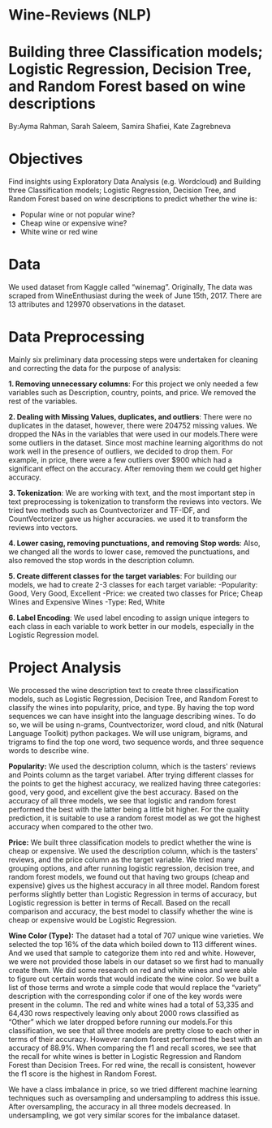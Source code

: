 # Wine-Reviews (NLP)

# Building three Classification models; Logistic Regression, Decision Tree, and Random Forest based on wine descriptions

By:Ayma Rahman, Sarah Saleem, Samira Shafiei, Kate Zagrebneva

# Objectives
Find insights using Exploratory Data Analysis (e.g. Wordcloud)
and Building three Classification models; Logistic Regression, Decision Tree, and Random Forest based on wine descriptions to predict whether the wine is:
   - Popular wine or not popular wine?
   - Cheap wine or expensive wine?
   - White wine or red wine

# Data 
We used dataset from Kaggle called “winemag”.  Originally, The data was scraped from WineEnthusiast during the week of June 15th, 2017. There are 13 attributes and 129970 observations in the dataset.

# Data Preprocessing
Mainly six preliminary data processing steps were undertaken for cleaning and correcting the data for the purpose of analysis:

**1. Removing unnecessary columns**: For this project we only needed a few variables such as Description, country, points, and price. We removed the rest of the variables.

**2. Dealing with Missing Values, duplicates, and outliers**: There were no duplicates in the dataset, however, there were 204752 missing values. We dropped the NAs in the variables that were used in our models.There were some outliers in the dataset. Since most machine learning algorithms do not work well in the presence of outliers, we decided to drop them. For example, in price, there were a few outliers over $900 which had a significant effect on the accuracy. After removing them we could get higher accuracy.

**3. Tokenization**: We are working with text, and the most important step in text preprocessing is tokenization to transform the reviews into vectors. We tried two methods such as Countvectorizer and TF-IDF, and CountVectorizer gave us higher accuracies. we used it to transform the reviews into vectors. 

**4. Lower casing, removing punctuations, and removing Stop words**: Also, we changed all the words to lower case, removed the punctuations, and also removed the stop words in the description column.

**5. Create different classes for the target variables**: For building our models, we had to create 2-3 classes for each target variable:
  -Popularity: Good, Very Good, Excellent
  -Price: we created two classes for Price; Cheap Wines and Expensive Wines 
  -Type: Red, White

**6. Label Encoding**: We used label encoding to assign unique integers to each class in each variable to work better in our models, especially in the Logistic Regression model.

# Project Analysis
We processed the wine description text to create three classification models, such as Logistic Regression, Decision Tree, and Random Forest to classify the wines into popularity, price, and type. By having the top word sequences we can have insight into the language describing wines. To do so, we will be using n-grams, Countvectorizer, word cloud, and nltk (Natural Language Toolkit) python packages. We will use unigram, bigrams, and trigrams to find the top one word, two sequence words, and three sequence words to describe wine.

**Popularity:** We used the description column, which is the tasters' reviews and Points column as the target variabel. After trying different classes for the points to get the highest accuracy, we realized having three categories: good, very good, and excellent give the best accuracy. Based on the accuracy of all three models, we see that logistic and random forest performed the best with the latter being a little bit higher. For the quality prediction, it is suitable to use a random forest model as we got the highest accuracy when compared to the other two.

**Price:** We built three classification models to predict whether the wine is cheap or expensive. We used the description column, which is the tasters' reviews, and the price column as the target variable.  We tried many grouping options, and after running logistic regression, decision tree, and random forest models, we found out that having two groups (cheap and expensive) gives us the highest accuracy in all three model. Random forest performs slightly better than Logistic Regression in terms of accuracy, but Logistic regression is better in terms of Recall. Based on the recall comparison and accuracy, the best model to classify whether the wine is cheap or expensive would be Logistic Regression.

**Wine Color (Type):** The dataset had a total of 707 unique wine varieties. We selected the top 16% of the data which boiled down to 113 different wines. And we used that sample to categorize them into red and white. However, we were not provided those labels in our dataset so we first had to manually create them. We did some research on red and white wines and were able to figure out certain words that would indicate the wine color. So we built a list of those terms and wrote a simple code that would replace the “variety” description with the corresponding color if one of the key words were present in the column. The red and white wines had a total of 53,335 and 64,430 rows respectively leaving only about 2000 rows classified as “Other” which we later dropped before running our models.For this classification, we see that all three models are pretty close to each other in terms of their accuracy. However random forest performed the best with an accuracy of 88.9%. When comparing the f1 and recall scores, we see that the recall for white wines is better in Logistic Regression and Random Forest than Decision Trees. For red wine, the recall is consistent, however the f1 score is the highest in Random Forest.

We have a class imbalance in price, so we tried different machine learning techniques such as oversampling and undersampling to address this issue. After oversampling, the accuracy in all three models decreased. In undersampling, we got very similar scores for the imbalance dataset. 


